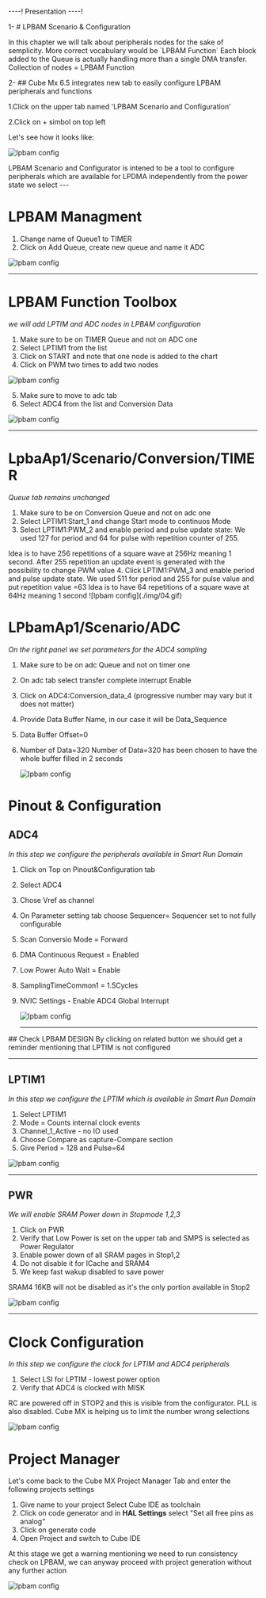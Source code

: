 ----!
Presentation
----!

1- # LPBAM Scenario & Configuration

<ainfo>
In this chapter we will talk about peripherals nodes for the sake of semplicity.
More correct vocabulary would be `LPBAM Function`
Each block added to the Queue is actually handling more than a single DMA transfer.  Collection of nodes = LPBAM Function
</ainfo>

2- ## Cube Mx 6.5 integrates new tab to easily configure LPBAM peripherals and functions


   1.Click on the upper tab named 'LPBAM Scenario and Configuration'

   2.Click on + simbol on top left

Let's see how it looks like:

![lpbam config](./img/01.png)

<ainfo>
LPBAM Scenario and Configurator is intened to be a tool to configure peripherals which are available for LPDMA independently from the power state we select
</ainfo>
---

# LPBAM Managment #

1. Change name of Queue1 to TIMER
2. Click on Add Queue, create new queue and name it ADC

![lpbam config](./img/01.gif)

---

# LPBAM Function Toolbox #

*we will add LPTIM and ADC nodes in LPBAM configuration*

1. Make sure to be on TIMER Queue and not on ADC one
2. Select LPTIM1 from the list
3. Click on START and note that one node is added to the chart
4. Click on PWM two times to add two nodes

![lpbam config](./img/02.gif)

5. Make sure to move to adc tab 
6. Select ADC4 from the list and Conversion Data

![lpbam config](./img/03.gif)

---


# LpbaAp1/Scenario/Conversion/TIMER #

*Queue tab remains unchanged*

1. Make sure to be on Conversion Queue and not on adc one
2. Select LPTIM1:Start_1 and change Start mode to continuos Mode
3. Select LPTIM1:PWM_2 and enable period and pulse update state: We used 127 for period and 64 for pulse with repetition counter of 255.
  <ainfo>
  Idea is to have 256 repetitions of a square wave at 256Hz meaning 1 second. After 255 repetition an update event is generated with the possibility to change PWM value
  </ainfo>
4. Click LPTIM1:PWM_3 and enable period and pulse update state. We used 511 for period and 255 for pulse value and put repetition value =63
 <ainfo>
 Idea is to have 64 repetitions of a square wave at 64Hz meaning 1 second
 </ainfo>
![lpbam config](./img/04.gif)

# LPbamAp1/Scenario/ADC #

*On the right panel we set parameters for the ADC4 sampling*

1. Make sure to be on adc Queue and not on timer one
2. On adc tab select transfer complete interrupt Enable
3. Click on ADC4:Conversion_data_4 (progressive number may vary but it does not matter) 
4. Provide Data Buffer Name, in our case it will be Data_Sequence
5. Data Buffer Offset=0
6. Number of Data=320
   <ainfo>
   Number of Data=320 has been chosen to have the whole buffer filled in 2 seconds
   </ainfo>

   ![lpbam config](./img/05.gif)
<!-- need to check if trigger is needed at this stage -->

# Pinout & Configuration #

## ADC4 ##

*In this step we configure the peripherals available in Smart Run Domain*

1. Click on Top on Pinout&Configuration tab
2. Select ADC4
3. Chose Vref as channel <!--maybe would be better to try out with a different channel to see changes in the data buffer acquired -->
4. On Parameter setting tab choose Sequencer= Sequencer set to not fully configurable
5. Scan Conversio Mode = Forward
6. DMA Continuous Request = Enabled
7. Low Power Auto Wait = Enable
8. SamplingTimeCommon1 = 1.5Cycles <!-- actually we have tried with 160_5 clk cycles but it seems no more an option-->
9. NVIC Settings - Enable ADC4 Global Interrupt
   
   ![lpbam config](./img/06.gif)

   ---

<awarning>
## Check LPBAM DESIGN
By clicking on related button we should get a reminder mentioning that LPTIM is not configured
</awarning>
<!--add picture here -->

---

   ## LPTIM1 ##

*In this step we configure the LPTIM which is available in Smart Run Domain*


1. Select LPTIM1
2. Mode = Counts internal clock events
3. Channel_1_Active - no IO used
4. Choose Compare as capture-Compare section
5. Give Period = 128 and Pulse=64 <!-- need to check the impact that this number has-->

 ![lpbam config](./img/07.gif)

 ---

  ## PWR ##

*We will enable SRAM Power down in Stopmode 1,2,3*


1. Click on PWR
2. Verify that Low Power is set on the upper tab and SMPS is selected as Power Regulator
3. Enable power down of all SRAM pages in Stop1,2
4. Do not disable it for ICache and SRAM4
5. We keep fast wakup disabled to save power
 <!-- need to check if we can also power down other elements-->

<ainfo>
SRAM4 16KB will not be disabled as it's the only portion available in Stop2
</ainfo>


![lpbam config](./img/02.png)
  <!-- once defined, add related .gif-->

 ---

 # Clock Configuration #

*In this step we configure the clock for LPTIM and ADC4 peripherals*

1. Select LSI for LPTIM - lowest power option
2. Verify that ADC4 is clocked with MISK


<ainfo>
RC are powered off in STOP2 and this is visible from the configurator. PLL is also disabled. Cube MX is helping us to limit the number wrong selections
</ainfo>
<!-- not sure makes sense adding a dedicated .gif here -->

 ![lpbam config](./img/07.png)

 # Project Manager #

Let's come back to the Cube MX Project Manager Tab
and enter the following projects settings

1. Give name to your project Select Cube IDE as toolchain
2. Click on code generator and  in **HAL Settings** select "Set all free pins as analog"
3. Click on generate code
4. Open Project and switch to Cube IDE

<awarning>
At this stage we get a warning mentioning we need to run consistency check on LPBAM, we can anyway proceed with project generation without any further action
</awarning>
<!-- maybe we should add here a .gif -->


![lpbam config](./img/08.png)
